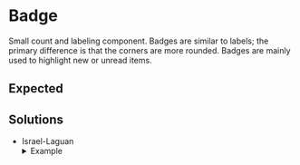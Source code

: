 # Badge

Small count and labeling component. Badges are similar to labels; the primary difference is that the corners are more rounded. Badges are mainly used to highlight new or unread items.

## Expected

## Solutions

- Israel-Laguan
    <details>
        <summary>Example</summary>
        <img src="./israel-laguan/CO01.png" alt="example" />
    </details>
